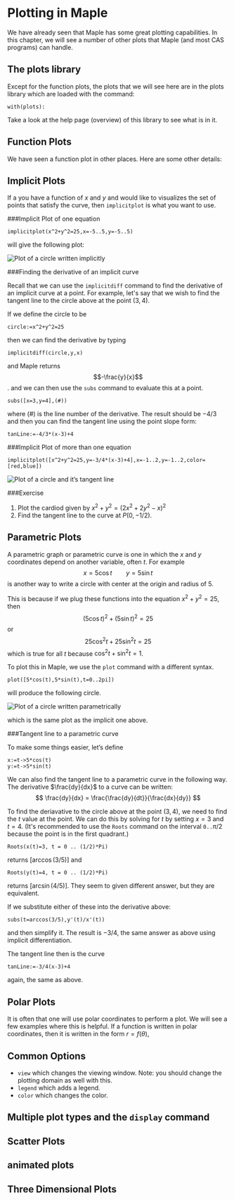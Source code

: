 Plotting in Maple
======

We have already seen that Maple has some great plotting capabilities.  In this chapter, we will see a number of other plots that Maple (and most CAS programs) can handle. 

The plots library
------

Except for the function plots, the plots that we will see here are in the plots library which are loaded with the command:
```
with(plots):
```

Take a look at the help page (overview) of this library to see what is in it. 

Function Plots
------

We have seen a function plot in other places.  Here are some other details:




Implicit Plots
------

If a you have a function of $x$ and $y$ and would like to visualizes the set of points that satisfy the curve, then `implicitplot` is what you want to use.  


###Implicit Plot of one equation

```
implicitplot(x^2+y^2=25,x=-5..5,y=-5..5)
```

will give the following plot:

![Plot of a circle written implicitly](images/ch06/plot01.png)

###Finding the derivative of an implicit curve

Recall that we can use the `implicitdiff` command to find the derivative of an implicit curve at a point.  For example, let's say that we wish to find the tangent line to the circle above at the point $(3,4)$.  

If we define the circle to be
```
circle:=x^2+y^2=25
```
then we can find the derivative by typing
```
implicitdiff(circle,y,x)
```
and Maple returns $$-\frac{y}{x}$$. and we can then use the `subs` command to evaluate this at a point. 
```
subs([x=3,y=4],(#))
```
where (#) is the line number of the derivative.  The result should be $-4/3$ and then you can find the tangent line using the point slope form:
```
tanLine:=-4/3*(x-3)+4
```

###Implicit Plot of more than one equation



```
implicitplot([x^2+y^2=25,y=-3/4*(x-3)+4],x=-1..2,y=-1..2,color=[red,blue])
```

![Plot of a circle and it&#8217;s tangent line](images/ch06/plot02.png)


###Exercise 

1. Plot the cardiod given by $x^2+y^2 = (2x^2+2y^2-x)^2$
2. Find the tangent line to the curve at $P(0,-1/2)$.  



Parametric Plots
------

A parametric graph or parametric curve is one in which the $x$ and $y$ coordinates depend on another variable, often $t$.  For example
$$x=5\cos t \qquad y=5\sin t$$
is another way to write a circle with center at the origin and radius of 5. 

This is because if we plug these functions into the equation $x^2+y^2=25$, then 
$$
(5 \cos t)^2+(5\sin t)^2=25
$$
or
$$25\cos^2 t+25\sin^2 t=25$$
which is true for all $t$ because $\cos^2 t + \sin^2 t =1$.  

To plot this in Maple, we use the `plot` command with a different syntax. 
```
plot([5*cos(t),5*sin(t),t=0..2pi])
```
will produce the following circle. 

![Plot of a circle written parametrically](images/ch06/plot01.png)

which is the same plot as the implicit one above.  

###Tangent line to a parametric curve

To make some things easier, let&#8217;s define
```
x:=t->5*cos(t)
y:=t->5*sin(t)
```

We can also find the tangent line to a parametric curve in the following way.  The derivative $\frac{dy}{dx}$ to a curve can be written:
$$
\frac{dy}{dx} = \frac{\frac{dy}{dt}}{\frac{dx}{dy}}
$$

To find the deriavative to the circle above at the point $(3,4)$, we need to find the $t$ value at the point.  We can do this by solving for $t$ by setting $x=3$ and $t=4$.  (It's recommended to use the `Roots` command on the interval `0..`$\pi/2$ because the point is in the first quadrant.)

```
Roots(x(t)=3, t = 0 .. (1/2)*Pi)
```
returns  $[\arccos(3/5)]$
and
```
Roots(y(t)=4, t = 0 .. (1/2)*Pi)
```
returns  $[\arcsin(4/5)]$.  They seem to given different answer, but they are equivalent. 

If we substitute either of these into the derivative above:
```
subs(t=arccos(3/5),y'(t)/x'(t))
```
and then simplify it.  The result is $-3/4$, the same answer as above using implicit differentiation.  


The tangent line then is the curve
```
tanLine:=-3/4(x-3)+4
```
again, the same as above.  


Polar Plots
------

It is often that one will use polar coordinates to perform a plot.  We will see a few examples where this is helpful.  If a function is written in polar coordinates, then it is written in the form $r=f(\theta)$, 

Common Options
------

* `view` which changes the viewing window.  Note: you should change the plotting domain as well with this. 
* `legend` which adds a legend. 
* `color` which changes the color.


Multiple plot types and the `display` command
------


Scatter Plots
------

animated plots
------

Three Dimensional Plots
------